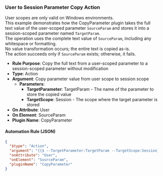 ### User to Session Parameter Copy Action

User scopes are only valid on Windows environments.  
This example demonstrates how the CopyParameter plugin takes the full text value of the user-scoped parameter `SourceParam` and stores it into a session-scoped parameter named `TargetParam`.  
The operation uses the complete text value of `SourceParam`, including any whitespace or formatting.  
No value transformation occurs; the entire text is copied as-is.  
The action succeeds only if `SourceParam` exists; otherwise, it fails.

- **Rule Purpose**: Copy the full text from a user-scoped parameter to a session-scoped parameter without modification  
- **Type**: Action  
- **Argument**: Copy parameter value from user scope to session scope  
  - **Parameters**:  
    - **TargetParameter**: TargetParam - The name of the parameter to store the copied value  
    - **TargetScope**: Session - The scope where the target parameter is stored  
- **On Attribute**: User  
- **On Element**: SourceParam  
- **Plugin Name**: CopyParameter  

#### Automation Rule (JSON)

```json
{
  "$type": "Action",
  "argument": "{{$ --TargetParameter:TargetParam --TargetScope:Session}}",
  "onAttribute": "User",
  "onElement": "SourceParam",
  "pluginName": "CopyParameter"
}
```
